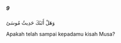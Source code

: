 ##### 9

<span class="ayah">وَهَلْ أَتَىٰكَ حَدِيثُ مُوسَىٰٓ</span>

<span class="ayah_translation">Apakah telah sampai kepadamu kisah Musa?</span>
